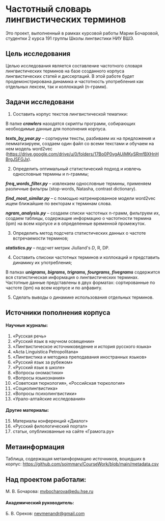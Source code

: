 # Частотный словарь лингвистических терминов
Это проект, выполненный в рамках курсовой работы Марии Бочаровой, студентки 2 курса 191 группы Школы лингвистики НИУ ВШЭ.


## Цель исследования
Целью исследования является составление частотного словаря лингвистических терминов на базе созданного корпуса лингвистических статей и диссертаций. В этой работе будет продемонстрирована динамика и частотность употребления как отдельных лексем, так и коллокаций (n-грамм). 

## Задачи исследовани
1. Составить корпус текстов лингвистической тематики:

В папке _**crawlers**_ назодятся скрипты программ, собирающих необходимые данные для пополнения корпуса.

_**texts_by_year.py**_ – сортируем тексты, разбиваем их на предложения и лемматизируем, создаем один файл со всеми текстами и обучаем на нем модель word2vec (https://drive.google.com/drive/u/0/folders/17Bo0P0vgAUiMKySRmfBXHnHBrgJSFGJx). 

2. Определить оптимальный статистический подход и извлечь однословные термины и n-граммы;

_**freq_words_filter.py**_ – извлекаем однословные термины, применяем различные фильтры (stop-words, Natasha, contrast dictionary). 

_**find_most_similar.py**_ – с помощью натренированное модели word2vec ищем ближайшие по векторам к терминам слова. 

_**ngram_analysis.py**_ – создаем списки частотных n-грамм, фильтруем их, создаем таблицы, содержащие информацию о частотности термина (ipm) на всем корпусе и в определенные временной промежуток.

3. Определить метод подсчета статистических данных о частоте встречаемости терминов;

_**statistics.py**_ – подсчет метрик Jiulland's _D_, R, DP.

4. Составить списоки частотных терминов и коллокаций и представить динамику их употребления;

В папках _**unigrams, bigrams, trigrams, fourgrams, fivegrams**_ содержится вся статистическая информация о лингвистических терминах. Частотные данные представлены в двух форматах: сортированные по частоте (ipm) на всем корпусе и по алфавиту. 

5. Сделать выводы о динамике использования отдельных терминов. 


## Источники пополнения корпуса
#### Научные журналы:
1. «Русская речь»
2. «Русский язык в научном освещении»
3. «Лингвистическое источниковедение и история русского языка»
4. «Acta Linguistica Petropolitana»
5. «Лингвистика и методика преподавания иностранных языков»
6. «Русский язык за рубежом»
7. «Русский язык в школе»
8. «Вопросы ономастики»
9. «Вопросы языкознания»
10. «Советская тюркология», «Российская тюркология»
11. «Социолингвистика»
12. «Вопросы психолингвистики»
13. «Урало-алтайские исследования»
#### Другие материалы:
15. Материалы конференций «Диалог»
17. «Русский филологический портал»
18. статьи, опубликованные на сайте «Грамота.ру»

## Метаинформация
 Таблица, содержащая метаинформацию источников, вошедших в корпус:
 https://github.com/soimmary/CourseWork/blob/main/metadata.csv

## Над проектом работали:
М. В. Бочарова: mvbocharova@edu.hse.ru
#### Академический руководитель:
Б. В. Орехов: nevmenandr@gmail.com
